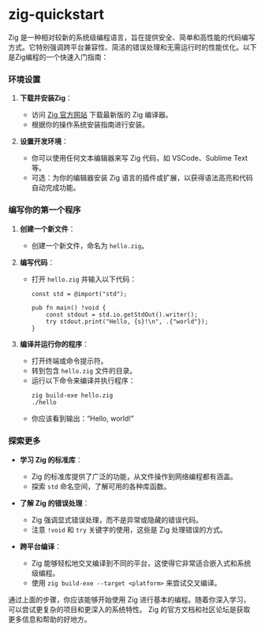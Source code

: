 # zig-quickstart

Zig 是一种相对较新的系统级编程语言，旨在提供安全、简单和高性能的代码编写方式。它特别强调跨平台兼容性、简洁的错误处理和无需运行时的性能优化。以下是Zig编程的一个快速入门指南：

### 环境设置

1. **下载并安装Zig**：
   - 访问 [Zig 官方网站](https://ziglang.org/) 下载最新版的 Zig 编译器。
   - 根据你的操作系统安装指南进行安装。

2. **设置开发环境**：
   - 你可以使用任何文本编辑器来写 Zig 代码，如 VSCode、Sublime Text 等。
   - 可选：为你的编辑器安装 Zig 语言的插件或扩展，以获得语法高亮和代码自动完成功能。

### 编写你的第一个程序

1. **创建一个新文件**：
   - 创建一个新文件，命名为 `hello.zig`。

2. **编写代码**：
   - 打开 `hello.zig` 并输入以下代码：
     ```zig
     const std = @import("std");

     pub fn main() !void {
         const stdout = std.io.getStdOut().writer();
         try stdout.print("Hello, {s}!\n", .{"world"});
     }
     ```

3. **编译并运行你的程序**：
   - 打开终端或命令提示符。
   - 转到包含 `hello.zig` 文件的目录。
   - 运行以下命令来编译并执行程序：
     ```bash
     zig build-exe hello.zig
     ./hello
     ```
   - 你应该看到输出：“Hello, world!”

### 探索更多

- **学习 Zig 的标准库**：
  - Zig 的标准库提供了广泛的功能，从文件操作到网络编程都有涵盖。
  - 探索 `std` 命名空间，了解可用的各种库函数。

- **了解 Zig 的错误处理**：
  - Zig 强调显式错误处理，而不是异常或隐藏的错误代码。
  - 注意 `!void` 和 `try` 关键字的使用，这些是 Zig 处理错误的方式。

- **跨平台编译**：
  - Zig 能够轻松地交叉编译到不同的平台，这使得它非常适合嵌入式和系统级编程。
  - 使用 `zig build-exe --target <platform>` 来尝试交叉编译。

通过上面的步骤，你应该能够开始使用 Zig 进行基本的编程。随着你深入学习，可以尝试更复杂的项目和更深入的系统特性。 Zig 的官方文档和社区论坛是获取更多信息和帮助的好地方。
